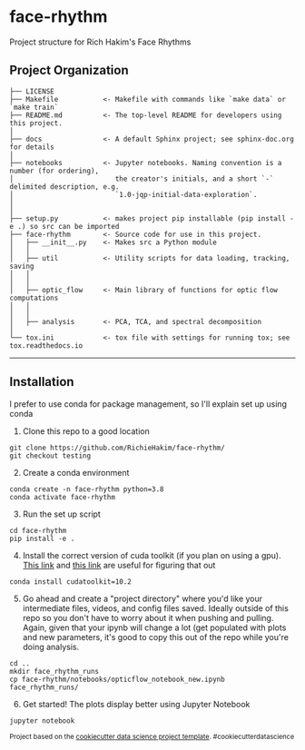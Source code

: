 face-rhythm
==============================

Project structure for Rich Hakim's Face Rhythms

Project Organization
------------

    ├── LICENSE
    ├── Makefile           <- Makefile with commands like `make data` or `make train`
    ├── README.md          <- The top-level README for developers using this project.
    │
    ├── docs               <- A default Sphinx project; see sphinx-doc.org for details
    │
    ├── notebooks          <- Jupyter notebooks. Naming convention is a number (for ordering),
    │                         the creator's initials, and a short `-` delimited description, e.g.
    │                         `1.0-jqp-initial-data-exploration`.
    │
    │
    ├── setup.py           <- makes project pip installable (pip install -e .) so src can be imported
    ├── face-rhythm        <- Source code for use in this project.
    │   ├── __init__.py    <- Makes src a Python module
    │   │
    │   ├── util           <- Utility scripts for data loading, tracking, saving
    │   │   
    │   │
    │   ├── optic_flow     <- Main library of functions for optic flow computations
    │   │   
    │   │
    │   ├── analysis       <- PCA, TCA, and spectral decomposition                
    │
    └── tox.ini            <- tox file with settings for running tox; see tox.readthedocs.io


--------

Installation
------------
I prefer to use conda for package management, so I'll explain set up using conda

1. Clone this repo to a good location 
```
git clone https://github.com/RichieHakim/face-rhythm/
git checkout testing
```

2. Create a conda environment 
```
conda create -n face-rhythm python=3.8
conda activate face-rhythm
```
3. Run the set up script
```
cd face-rhythm
pip install -e . 
```
4. Install the correct version of cuda toolkit (if you plan on using a gpu). [This link](https://anaconda.org/anaconda/cudatoolkit) and [this link](https://pytorch.org/get-started/locally/) are useful for figuring that out
```
conda install cudatoolkit=10.2
```
5. Go ahead and create a "project directory" where you'd like your intermediate files, videos, and config files saved. Ideally outside of this repo so you don't have to worry about it when pushing and pulling. Again, given that your ipynb will change a lot (get populated with plots and new parameters, it's good to copy this out of the repo while you're doing analysis. 
```
cd ..
mkdir face_rhythm_runs
cp face-rhythm/notebooks/opticflow_notebook_new.ipynb face_rhythm_runs/
```

6. Get started! The plots display better using Jupyter Notebook
```
jupyter notebook
```

<p><small>Project based on the <a target="_blank" href="https://drivendata.github.io/cookiecutter-data-science/">cookiecutter data science project template</a>. #cookiecutterdatascience</small></p>
